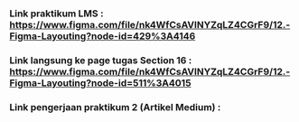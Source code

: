 ### Link praktikum LMS : https://www.figma.com/file/nk4WfCsAVlNYZqLZ4CGrF9/12.-Figma-Layouting?node-id=429%3A4146
### Link langsung ke page tugas Section 16 : https://www.figma.com/file/nk4WfCsAVlNYZqLZ4CGrF9/12.-Figma-Layouting?node-id=511%3A4015
### Link pengerjaan praktikum 2 (Artikel Medium) :
